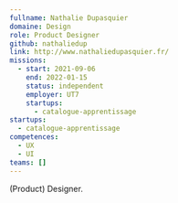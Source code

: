 ```yaml
---
fullname: Nathalie Dupasquier
domaine: Design
role: Product Designer
github: nathaliedup
link: http://www.nathaliedupasquier.fr/
missions:
  - start: 2021-09-06
    end: 2022-01-15
    status: independent
    employer: UT7
    startups:
      - catalogue-apprentissage
startups:
  - catalogue-apprentissage
competences:
  - UX
  - UI
teams: []
---
```

(Product) Designer.